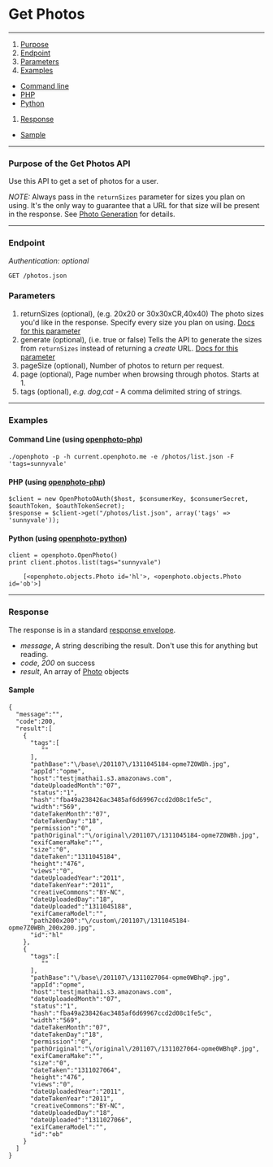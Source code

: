 Get Photos
=======================


----------------------------------------

1. [Purpose][purpose]
1. [Endpoint][endpoint]
1. [Parameters][parameters]
1. [Examples][examples]
  * [Command line][example-cli]
  * [PHP][example-php]
  * [Python][example-python]
1. [Response][response]
  * [Sample][sample]

----------------------------------------

<a name="purpose"></a>
### Purpose of the Get Photos API

Use this API to get a set of photos for a user.

_NOTE:_ Always pass in the `returnSizes` parameter for sizes you plan on using. It's the only way to guarantee that a URL for that size will be present in the response. See [Photo Generation](http://theopenphotoproject.org/documentation/faq/PhotoGeneration) for details.

----------------------------------------

<a name="endpoint"></a>
### Endpoint

_Authentication: optional_

    GET /photos.json

<a name="parameters"></a>
### Parameters

1.  returnSizes (optional), (e.g. 20x20 or 30x30xCR,40x40) The photo sizes you'd like in the response. Specify every size you plan on using. [Docs for this parameter](http://theopenphotoproject.org/documentation/faq/ReturnSizes)
1.  generate (optional), (i.e. true or false) Tells the API to generate the sizes from `returnSizes` instead of returning a _create_ URL. [Docs for this parameter](http://theopenphotoproject.org/documentation/faq/ReturnSizes)
1.  pageSize (optional), Number of photos to return per request.
1.  page (optional), Page number when browsing through photos. Starts at 1.
1.  tags (optional), _e.g. dog,cat_ - A comma delimited string of strings.

----------------------------------------

<a name="examples"></a>
### Examples

<a name="example-cli"></a>
#### Command Line (using [openphoto-php][openphoto-php])

    ./openphoto -p -h current.openphoto.me -e /photos/list.json -F 'tags=sunnyvale'

<a name="example-php"></a>
#### PHP (using [openphoto-php][openphoto-php])

    $client = new OpenPhotoOAuth($host, $consumerKey, $consumerSecret, $oauthToken, $oauthTokenSecret);
    $response = $client->get("/photos/list.json", array('tags' => 'sunnyvale'));

<a name="example-python"></a>
#### Python (using [openphoto-python][openphoto-python])

    client = openphoto.OpenPhoto()
    print client.photos.list(tags="sunnyvale")
    
        [<openphoto.objects.Photo id='hl'>, <openphoto.objects.Photo id='ob'>]
----------------------------------------

<a name="response"></a>
### Response

The response is in a standard [response envelope](http://theopenphotoproject.org/documentation/api/Envelope).

* _message_, A string describing the result. Don't use this for anything but reading.
* _code_, _200_ on success
* _result_, An array of [Photo][Photo] objects

<a name="sample"></a>
#### Sample

    {
      "message":"",
      "code":200,
      "result":[
        {
          "tags":[
             ""
          ],
          "pathBase":"\/base\/201107\/1311045184-opme7Z0WBh.jpg",
          "appId":"opme",
          "host":"testjmathai1.s3.amazonaws.com",
          "dateUploadedMonth":"07",
          "status":"1",
          "hash":"fba49a238426ac3485af6d69967ccd2d08c1fe5c",
          "width":"569",
          "dateTakenMonth":"07",
          "dateTakenDay":"18",
          "permission":"0",
          "pathOriginal":"\/original\/201107\/1311045184-opme7Z0WBh.jpg",
          "exifCameraMake":"",
          "size":"0",
          "dateTaken":"1311045184",
          "height":"476",
          "views":"0",
          "dateUploadedYear":"2011",
          "dateTakenYear":"2011",
          "creativeCommons":"BY-NC",
          "dateUploadedDay":"18",
          "dateUploaded":"1311045188",
          "exifCameraModel":"",
          "path200x200":"\/custom\/201107\/1311045184-opme7Z0WBh_200x200.jpg",
          "id":"hl"
        },
        {
          "tags":[
             ""
          ],
          "pathBase":"\/base\/201107\/1311027064-opme0WBhqP.jpg",
          "appId":"opme",
          "host":"testjmathai1.s3.amazonaws.com",
          "dateUploadedMonth":"07",
          "status":"1",
          "hash":"fba49a238426ac3485af6d69967ccd2d08c1fe5c",
          "width":"569",
          "dateTakenMonth":"07",
          "dateTakenDay":"18",
          "permission":"0",
          "pathOriginal":"\/original\/201107\/1311027064-opme0WBhqP.jpg",
          "exifCameraMake":"",
          "size":"0",
          "dateTaken":"1311027064",
          "height":"476",
          "views":"0",
          "dateUploadedYear":"2011",
          "dateTakenYear":"2011",
          "creativeCommons":"BY-NC",
          "dateUploadedDay":"18",
          "dateUploaded":"1311027066",
          "exifCameraModel":"",
          "id":"ob"
        }
      ]
    }


[Photo]: http://theopenphotoproject.org/documentation/schemas/Photo
[purpose]: #purpose
[endpoint]: #endpoint
[parameters]: #parameters
[examples]: #examples
[example-cli]: #example-cli
[example-php]: #example-php
[example-python]: #example-python
[response]: #response
[sample]: #sample
[photogeneration]: http://theopenphotoproject.org/documentation/faq/PhotoGeneration
[ReturnSizes]: http://theopenphotoproject.org/documentation/faq/ReturnSizes
[openphoto-php]: https://github.com/photo/openphoto-php
[openphoto-python]: https://github.com/photo/openphoto-python
